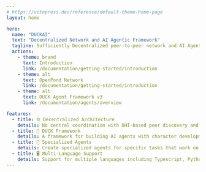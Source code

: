 ```yaml
---
# https://vitepress.dev/reference/default-theme-home-page
layout: home

hero:
  name: "DUCKAI"
  text: "Decentralized Network and AI Agentic Framework"
  tagline: Sufficiently Decentralized peer-to-peer network and AI Agent Framework for building the next generation of Decentralized Agentic Organizations
  actions:
    - theme: brand
      text: Introduction
      link: /documentation/getting-started/introduction
    - theme: alt
      text: OpenPond Network
      link: /documentation/getting-started/introduction
    - theme: alt
      text: DUCK Agent Framework v3
      link: /documentation/agents/overview

features:
  - title: 🌐 Decentralized Architecture
    details: No central coordination with DHT-based peer discovery and distributed message routing
  - title: 🌉 DUCK Framework
    details: A framework for building AI agents with character development and task-oriented communication
  - title: 🧠 Specialized Agents
    details: Create specialized agents for specific tasks that work on the network
  - title: 🖥️ Multi-Language Support
    details: Support for multiple languages including Typescript, Python, and Rust
---
```

